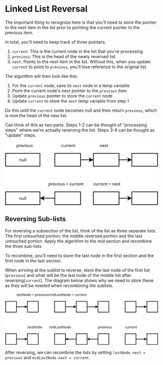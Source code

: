 # Linked List Reversal

The important thing to recognize here is that you'll need to store the pointer to the next item in the list prior to pointing the current pointer to the previous item.

In total, you'll need to keep track of three pointers.
1. `current`: This is the current node in the list that you're processing
2. `previous`: This is the head of the newly reversed list
3. `next`: Points to the next item in the list. Without this, when you update `current` to point to `previous`, you'll lose reference to the original list.

The algorithm will then look like this:

1. For the `current` node, save its `next` node in a temp variable
2. Point the current node's next pointer to the `previous` item
3. Update `previous` pointer to store the `current` node
4. Update `current` to store the `next` temp variable from step 1

Do this until the `current` node becomes null and then return `previous`, which is now the head of the new list. 

Can think of this as two parts. Steps 1-2 can be thought of "processing steps" where we're actually reversing the list. Steps 3-4 can be thought as "update" steps.

![Linked List Reversal](../assets/linked-list.svg)

## Reversing Sub-lists

For reversing a subsection of the list, think of the list as three separate lists. The first untouched portion, the middle reversed portion and the last untouched portion. Apply the algorithm to the mid section and recombine the three sub-lists.

To recombine, you'll need to store the last node in the first section and the first node in the last section.

When arriving at the sublist to reverse, store the last node of the first list (`previous`) and what will be the last node of the middle list after reversing(`current`). The diagram below shows why we need to store these as they will be needed when recombining the sublists.

![Reversing sub-lists of a linked list](../assets/linked-list2.svg)

After reversing, we can recombine the lists by setting `lastNode.next = previous` and `midLastNode.next = current`.